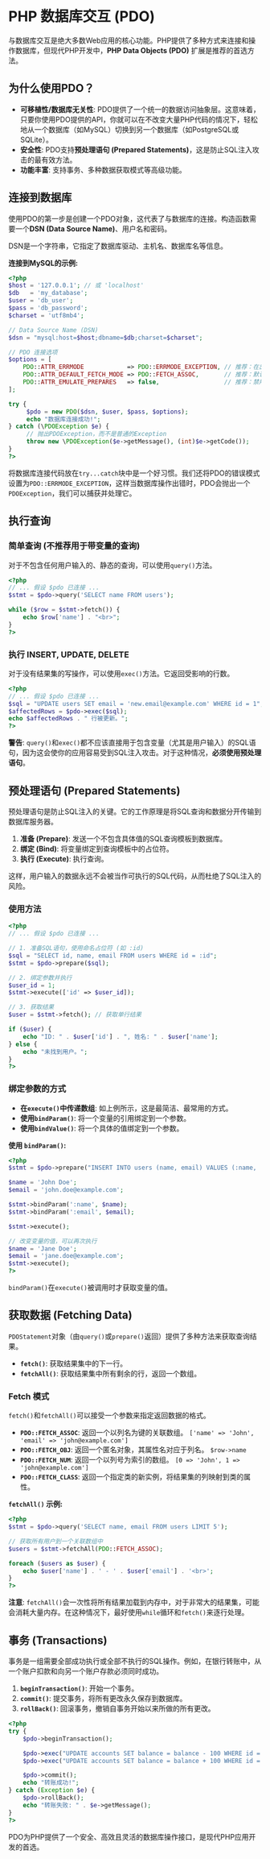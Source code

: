 # PHP 数据库交互 (PDO)

与数据库交互是绝大多数Web应用的核心功能。PHP提供了多种方式来连接和操作数据库，但现代PHP开发中，**PHP Data Objects (PDO)** 扩展是推荐的首选方法。

## 为什么使用PDO？

-   **可移植性/数据库无关性**: PDO提供了一个统一的数据访问抽象层。这意味着，只要你使用PDO提供的API，你就可以在不改变大量PHP代码的情况下，轻松地从一个数据库（如MySQL）切换到另一个数据库（如PostgreSQL或SQLite）。
-   **安全性**: PDO支持**预处理语句 (Prepared Statements)**，这是防止SQL注入攻击的最有效方法。
-   **功能丰富**: 支持事务、多种数据获取模式等高级功能。

## 连接到数据库

使用PDO的第一步是创建一个PDO对象，这代表了与数据库的连接。构造函数需要一个**DSN (Data Source Name)**、用户名和密码。

DSN是一个字符串，它指定了数据库驱动、主机名、数据库名等信息。

**连接到MySQL的示例:**
```php
<?php
$host = '127.0.0.1'; // 或 'localhost'
$db   = 'my_database';
$user = 'db_user';
$pass = 'db_password';
$charset = 'utf8mb4';

// Data Source Name (DSN)
$dsn = "mysql:host=$host;dbname=$db;charset=$charset";

// PDO 连接选项
$options = [
    PDO::ATTR_ERRMODE            => PDO::ERRMODE_EXCEPTION, // 推荐：在出错时抛出异常
    PDO::ATTR_DEFAULT_FETCH_MODE => PDO::FETCH_ASSOC,       // 推荐：默认以关联数组形式返回结果
    PDO::ATTR_EMULATE_PREPARES   => false,                  // 推荐：禁用模拟预处理，使用真正的预处理
];

try {
     $pdo = new PDO($dsn, $user, $pass, $options);
     echo "数据库连接成功!";
} catch (\PDOException $e) {
     // 抛出PDOException，而不是普通的Exception
     throw new \PDOException($e->getMessage(), (int)$e->getCode());
}
?>
```
将数据库连接代码放在`try...catch`块中是一个好习惯。我们还将PDO的错误模式设置为`PDO::ERRMODE_EXCEPTION`，这样当数据库操作出错时，PDO会抛出一个`PDOException`，我们可以捕获并处理它。

## 执行查询

### 简单查询 (不推荐用于带变量的查询)
对于不包含任何用户输入的、静态的查询，可以使用`query()`方法。
```php
<?php
// ... 假设 $pdo 已连接 ...
$stmt = $pdo->query('SELECT name FROM users');

while ($row = $stmt->fetch()) {
    echo $row['name'] . "<br>";
}
?>
```

### 执行 INSERT, UPDATE, DELETE
对于没有结果集的写操作，可以使用`exec()`方法。它返回受影响的行数。
```php
<?php
// ... 假设 $pdo 已连接 ...
$sql = "UPDATE users SET email = 'new.email@example.com' WHERE id = 1";
$affectedRows = $pdo->exec($sql);
echo $affectedRows . " 行被更新。";
?>
```
**警告**: `query()`和`exec()`都不应该直接用于包含变量（尤其是用户输入）的SQL语句，因为这会使你的应用容易受到SQL注入攻击。对于这种情况，**必须使用预处理语句**。

## 预处理语句 (Prepared Statements)

预处理语句是防止SQL注入的关键。它的工作原理是将SQL查询和数据分开传输到数据库服务器。

1.  **准备 (Prepare)**: 发送一个不包含具体值的SQL查询模板到数据库。
2.  **绑定 (Bind)**: 将变量绑定到查询模板中的占位符。
3.  **执行 (Execute)**: 执行查询。

这样，用户输入的数据永远不会被当作可执行的SQL代码，从而杜绝了SQL注入的风险。

### 使用方法

```php
<?php
// ... 假设 $pdo 已连接 ...

// 1. 准备SQL语句，使用命名占位符 (如 :id)
$sql = "SELECT id, name, email FROM users WHERE id = :id";
$stmt = $pdo->prepare($sql);

// 2. 绑定参数并执行
$user_id = 1;
$stmt->execute(['id' => $user_id]);

// 3. 获取结果
$user = $stmt->fetch(); // 获取单行结果

if ($user) {
    echo "ID: " . $user['id'] . ", 姓名: " . $user['name'];
} else {
    echo "未找到用户。";
}
?>
```

### 绑定参数的方式

-   **在`execute()`中传递数组**: 如上例所示，这是最简洁、最常用的方式。
-   **使用`bindParam()`**: 将一个变量的引用绑定到一个参数。
-   **使用`bindValue()`**: 将一个具体的值绑定到一个参数。

**使用 `bindParam()`:**
```php
<?php
$stmt = $pdo->prepare("INSERT INTO users (name, email) VALUES (:name, :email)");

$name = 'John Doe';
$email = 'john.doe@example.com';

$stmt->bindParam(':name', $name);
$stmt->bindParam(':email', $email);

$stmt->execute();

// 改变变量的值，可以再次执行
$name = 'Jane Doe';
$email = 'jane.doe@example.com';
$stmt->execute();
?>
```
`bindParam()`在`execute()`被调用时才获取变量的值。

## 获取数据 (Fetching Data)

`PDOStatement`对象（由`query()`或`prepare()`返回）提供了多种方法来获取查询结果。

-   **`fetch()`**: 获取结果集中的下一行。
-   **`fetchAll()`**: 获取结果集中所有剩余的行，返回一个数组。

### Fetch 模式
`fetch()`和`fetchAll()`可以接受一个参数来指定返回数据的格式。
-   **`PDO::FETCH_ASSOC`**: 返回一个以列名为键的关联数组。
    `['name' => 'John', 'email' => 'john@example.com']`
-   **`PDO::FETCH_OBJ`**: 返回一个匿名对象，其属性名对应于列名。
    `$row->name`
-   **`PDO::FETCH_NUM`**: 返回一个以列号为索引的数组。
    `[0 => 'John', 1 => 'john@example.com']`
-   **`PDO::FETCH_CLASS`**: 返回一个指定类的新实例，将结果集的列映射到类的属性。

**`fetchAll()` 示例:**
```php
<?php
$stmt = $pdo->query('SELECT name, email FROM users LIMIT 5');

// 获取所有用户到一个关联数组中
$users = $stmt->fetchAll(PDO::FETCH_ASSOC);

foreach ($users as $user) {
    echo $user['name'] . ' - ' . $user['email'] . '<br>';
}
?>
```
**注意**: `fetchAll()`会一次性将所有结果加载到内存中，对于非常大的结果集，可能会消耗大量内存。在这种情况下，最好使用`while`循环和`fetch()`来逐行处理。

## 事务 (Transactions)

事务是一组需要全部成功执行或全部不执行的SQL操作。例如，在银行转账中，从一个账户扣款和向另一个账户存款必须同时成功。

1.  **`beginTransaction()`**: 开始一个事务。
2.  **`commit()`**: 提交事务，将所有更改永久保存到数据库。
3.  **`rollBack()`**: 回滚事务，撤销自事务开始以来所做的所有更改。

```php
<?php
try {
    $pdo->beginTransaction();

    $pdo->exec("UPDATE accounts SET balance = balance - 100 WHERE id = 1");
    $pdo->exec("UPDATE accounts SET balance = balance + 100 WHERE id = 2");

    $pdo->commit();
    echo "转账成功!";
} catch (Exception $e) {
    $pdo->rollBack();
    echo "转账失败: " . $e->getMessage();
}
?>
```
PDO为PHP提供了一个安全、高效且灵活的数据库操作接口，是现代PHP应用开发的首选。 
